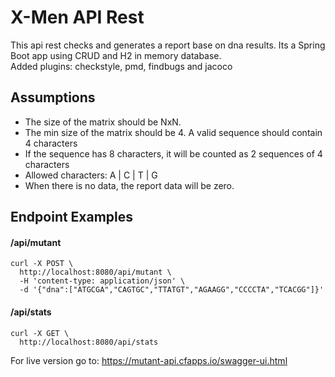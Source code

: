 # X-Men API Rest #
This api rest checks and generates a report base on dna results.
Its a Spring Boot app using CRUD and H2 in memory database. <br/>
Added plugins: checkstyle, pmd, findbugs and jacoco


## Assumptions ##
* The size of the matrix should be NxN. 
* The min size of the matrix should be 4. A valid sequence should contain 4 characters
* If the sequence has 8 characters, it will be counted as 2 sequences of 4 characters
* Allowed characters: A | C | T | G
* When there is no data, the report data will be zero. 

## Endpoint Examples ##
#### /api/mutant
```
curl -X POST \
  http://localhost:8080/api/mutant \
  -H 'content-type: application/json' \
  -d '{"dna":["ATGCGA","CAGTGC","TTATGT","AGAAGG","CCCCTA","TCACGG"]}'
```
#### /api/stats
```
curl -X GET \
  http://localhost:8080/api/stats
```

For live version go to: https://mutant-api.cfapps.io/swagger-ui.html
